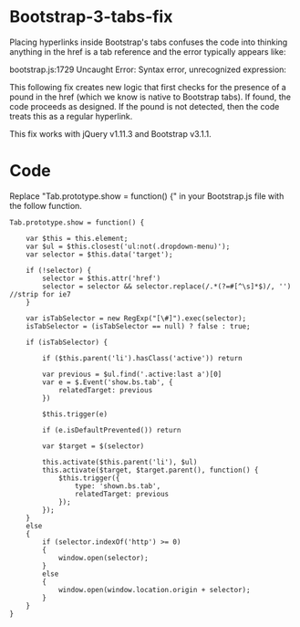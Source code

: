 # Bootstrap-3-tabs-fix

Placing hyperlinks inside Bootstrap's tabs confuses the code into thinking anything in the href is a tab reference and the error typically appears like:

bootstrap.js:1729 Uncaught Error: Syntax error, unrecognized expression: 

This following fix creates new logic that first checks for the presence of a pound in the href (which we know is native to Bootstrap tabs). If found, the code proceeds as designed. If the pound is not detected, then the code treats this as a regular hyperlink. 

This fix works with jQuery v1.11.3 and Bootstrap v3.1.1.

# Code

Replace "Tab.prototype.show = function() {" in your Bootstrap.js file with the follow function.

    Tab.prototype.show = function() {

        var $this = this.element;
        var $ul = $this.closest('ul:not(.dropdown-menu)');
        var selector = $this.data('target');

        if (!selector) {
            selector = $this.attr('href')
            selector = selector && selector.replace(/.*(?=#[^\s]*$)/, '') //strip for ie7
        }

        var isTabSelector = new RegExp("[\#]").exec(selector);
        isTabSelector = (isTabSelector == null) ? false : true;

        if (isTabSelector) {

            if ($this.parent('li').hasClass('active')) return

            var previous = $ul.find('.active:last a')[0]
            var e = $.Event('show.bs.tab', {
                relatedTarget: previous
            })

            $this.trigger(e)

            if (e.isDefaultPrevented()) return

            var $target = $(selector)

            this.activate($this.parent('li'), $ul)
            this.activate($target, $target.parent(), function() {
                $this.trigger({
                    type: 'shown.bs.tab',
                    relatedTarget: previous
                });
            });
        }
        else
        {
            if (selector.indexOf('http') >= 0)
            {
                window.open(selector);
            }
            else
            {
                window.open(window.location.origin + selector);
            }
        }
    }
